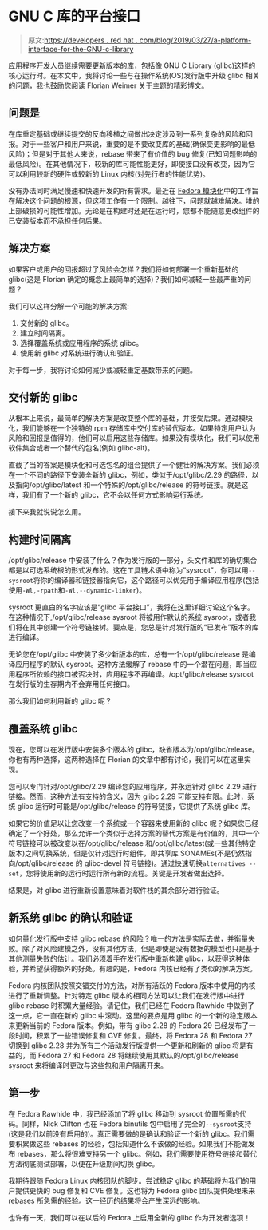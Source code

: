# GNU C 库的平台接口

> 原文:[https://developers . red hat . com/blog/2019/03/27/a-platform-interface-for-the-GNU-c-library](https://developers.redhat.com/blog/2019/03/27/a-platform-interface-for-the-gnu-c-library)

应用程序开发人员继续需要更新版本的库，包括像 GNU C Library (glibc)这样的核心运行时。在本文中，我将讨论一些与在操作系统(OS)发行版中升级 glibc 相关的问题，我也鼓励您阅读 Florian Weimer 关于主题的精彩博文。

## 问题是

在库重定基础或继续提交的反向移植之间做出决定涉及到一系列复杂的风险和回报。对于一些客户和用户来说，重要的是不要改变库的基础(确保变更影响的最低风险)；但是对于其他人来说，rebase 带来了有价值的 bug 修复(已知问题影响的最低风险)。在其他情况下，较新的库可能性能更好，即使接口没有改变，因为它可以利用较新的硬件或较新的 Linux 内核(对先行者的性能优势)。

没有办法同时满足慢速和快速开发的所有需求。最近在 [Fedora 模块化](https://docs.fedoraproject.org/en-US/modularity/)中的工作旨在解决这个问题的根源，但这项工作有一个限制。越往下，问题就越难解决。堆的上部破损的可能性增加。无论是在构建时还是在运行时，您都不能随意更改组件的已安装版本而不承担任何后果。

## 解决方案

如果客户或用户的回报超过了风险会怎样？我们将如何部署一个重新基础的 glibc(这是 Florian 确定的概念上最简单的选择)？我们如何减轻一些最严重的问题？

我们可以这样分解一个可能的解决方案:

1.  交付新的 glibc。
2.  建立时间隔离。
3.  选择覆盖系统或应用程序的系统 glibc。
4.  使用新 glibc 对系统进行确认和验证。

对于每一步，我将讨论如何减少或减轻重定基数带来的问题。

## 交付新的 glibc

从根本上来说，最简单的解决方案是改变整个库的基础，并接受后果。通过模块化，我们能够在一个独特的 rpm 存储库中交付库的替代版本。如果特定用户认为风险和回报是值得的，他们可以启用这些存储库。如果没有模块化，我们可以使用软件集合或者一个替代的包名(例如 glibc-alt)。

直截了当的答案是模块化和可选包名的组合提供了一个健壮的解决方案。我们必须在一个不同的路径下安装全新的 glibc，例如，类似于/opt/glibc/2.29 的路径，以及指向/opt/glibc/latest 和一个特殊的/opt/glibc/release 的符号链接。就是这样，我们有了一个新的 glibc，它不会以任何方式影响运行系统。

接下来我就说说怎么用。

## 构建时间隔离

/opt/glibc/release 中安装了什么？作为发行版的一部分，头文件和库的确切集合都是以可选系统根的形式发布的。这在工具链术语中称为“sysroot”，你可以用`--sysroot`将你的编译器和链接器指向它，这个路径可以优先用于编译应用程序(包括使用`-Wl,-rpath`和`-Wl,--dynamic-linker`)。

sysroot 更直白的名字应该是“glibc 平台接口”，我将在这里详细讨论这个名字。在这种情况下,/opt/glibc/release sysroot 将被用作默认的系统 sysroot，或者我们将在其中创建一个符号链接树。要点是，您总是针对发行版的“已发布”版本的库进行编译。

无论您在/opt/glibc 中安装了多少新版本的库，总有一个/opt/glibc/release 是编译应用程序的默认 sysroot。这种方法缓解了 rebase 中的一个潜在问题，即当应用程序所依赖的接口被否决时，应用程序不再编译。/opt/glibc/release sysroot 在发行版的生存期内不会弃用任何接口。

那么我们如何利用新的 glibc 呢？

## 覆盖系统 glibc

现在，您可以在发行版中安装多个版本的 glibc，缺省版本为/opt/glibc/release。你也有两种选择，这两种选择在 Florian 的文章中都有讨论，我们可以在这里实现。

您可以专门针对/opt/glibc/2.29 编译您的应用程序，并永远针对 glibc 2.29 进行链接。然而，这种方法有支持的含义，因为 glibc 2.29 可能支持有限。此时，系统 glibc 运行时可能是/opt/glibc/release 的符号链接，它提供了系统 glibc 库。

如果它的价值足以让您改变一个系统或一个容器来使用新的 glibc 呢？如果您已经确定了一个好处，那么允许一个类似于选择方案的替代方案是有价值的，其中一个符号链接可以被改变以在/opt/glibc/release 和/opt/glibc/latest(或一些其他特定版本)之间切换系统，但是仅针对运行时组件，即共享库 SONAMEs(不是仍然指向/opt/glibc/release 的 glibc-devel 符号链接)。通过快速切换`alternatives --set`，您将使用新的运行时运行所有新的流程。关键是开发者做出选择。

结果是，对 glibc 进行重新设置意味着对软件栈的其余部分进行验证。

## 新系统 glibc 的确认和验证

如何量化发行版中支持 glibc rebase 的风险？唯一的方法是实际去做，并衡量失败。除了对风险建模之外，没有其他方法，但是即使是没有数据的模型也只是基于其他测量失败的估计。我们必须着手在发行版中重新构建 glibc，以获得这种体验，并希望获得额外的好处。有趣的是，Fedora 内核已经有了类似的解决方案。

Fedora 内核团队按照交错交付的方法，对所有活跃的 Fedora 版本中使用的内核进行了重新调整。针对特定 glibc 版本的相同方法可以让我们在发行版中进行 glibc rebase 时积累大量经验。请记住，我们已经在 Fedora Rawhide 中做到了这一点，它一直在新的 glibc 中滚动。这里的要点是用 glibc 的一个新的稳定版本来更新当前的 Fedora 版本。例如，带有 glibc 2.28 的 Fedora 29 已经发布了一段时间，积累了一些错误修复和 CVE 修复。最终，将 Fedora 28 和 Fedora 27 切换到 glibc 2.28 并为所有三个活动发行版提供一个更新和刷新的 glibc 将是有益的，而 Fedora 27 和 Fedora 28 将继续使用其默认的/opt/glibc/release sysroot 来将编译时更改与这些包和用户隔离开来。

## 第一步

在 Fedora Rawhide 中，我已经添加了将 glibc 移动到 sysroot 位置所需的代码。同样，Nick Clifton 也在 Fedora binutils 包中启用了完全的`--sysroot`支持(这是我们以前没有启用的)。真正需要做的是确认和验证一个新的 glibc。我们需要积累做这些 rebases 的经验，包括知道什么不该做的经验。如果我们不能做发布 rebases，那么将很难支持另一个 glibc。例如，我们需要使用符号链接和替代方法彻底测试部署，以便在升级期间切换 glibc。

我期待跟随 Fedora Linux 内核团队的脚步。尝试稳定 glibc 的基础将为我们的用户提供更快的 bug 修复和 CVE 修复。这也将为 Fedora glibc 团队提供处理未来 rebases 所急需的经验。这一经历的结果将会产生深远的影响。

也许有一天，我们可以在以后的 Fedora 上启用全新的 glibc 作为开发者选项！